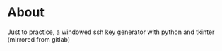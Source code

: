 # About

Just to practice, a windowed ssh key generator with python and tkinter (mirrored from gitlab)

